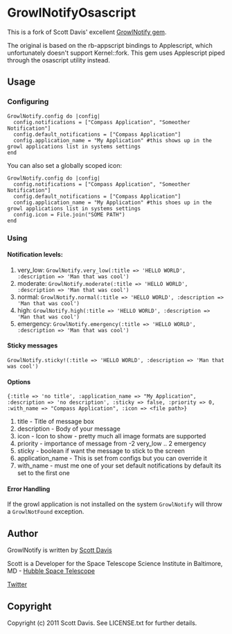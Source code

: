 # GrowlNotifyOsascript

This is a fork of Scott Davis' excellent [GrowlNotify gem](https://github.com/scottdavis/growl_notify).

The original is based on the rb-appscript bindings to Applescript, which unfortunately doesn't support Kernel::fork. This gem uses Applescript piped through the osascript utility instead.

## Usage

### Configuring

    GrowlNotify.config do |config|
      config.notifications = ["Compass Application", "Someother Notification"]
      config.default_notifications = ["Compass Application"] 
      config.application_name = "My Application" #this shows up in the growl applications list in systems settings
    end

You can also set a globally scoped icon:

    GrowlNotify.config do |config|
      config.notifications = ["Compass Application", "Someother Notification"]
      config.default_notifications = ["Compass Application"] 
      config.application_name = "My Application" #this shoes up in the growl applications list in systems settings
      config.icon = File.join("SOME PATH")
    end
    
### Using

#### Notification levels:

1. very_low: `GrowlNotify.very_low(:title => 'HELLO WORLD', :description => 'Man that was cool')`
2. moderate: `GrowlNotify.moderate(:title => 'HELLO WORLD', :description => 'Man that was cool')`
3. normal: `GrowlNotify.normal(:title => 'HELLO WORLD', :description => 'Man that was cool')`
4. high: `GrowlNotify.high(:title => 'HELLO WORLD', :description => 'Man that was cool')`
5. emergency: `GrowlNotify.emergency(:title => 'HELLO WORLD', :description => 'Man that was cool')`

#### Sticky messages

`GrowlNotify.sticky!(:title => 'HELLO WORLD', :description => 'Man that was cool')`

#### Options
  
    {:title => 'no title', :application_name => "My Application", :description => 'no description', :sticky => false, :priority => 0, :with_name => "Compass Application", :icon => <file path>}

1. title - Title of message box
2. description - Body of your message
3. icon - Icon to show - pretty much all image formats are supported
4. priority - importance of message from -2 very_low .. 2 emergency
5. sticky - boolean if want the message to stick to the screen
6. application_name - This is set from configs but you can override it
7. with_name - must me one of your set default notifications by default its set to the first one

#### Error Handling

If the growl application is not installed on the system `GrowlNotify` will throw a `GrowlNotFound` exception.

## Author

  GrowlNotify is written by [Scott Davis](http://sdavis.info)
  
  Scott is a Developer for the Space Telescope Science Institute in Baltimore, MD - [Hubble Space Telescope](http://hubblesite.org)
  
  [Twitter](http://twitter.com/jetviper21)

## Copyright

Copyright (c) 2011 Scott Davis. See LICENSE.txt for further details.
